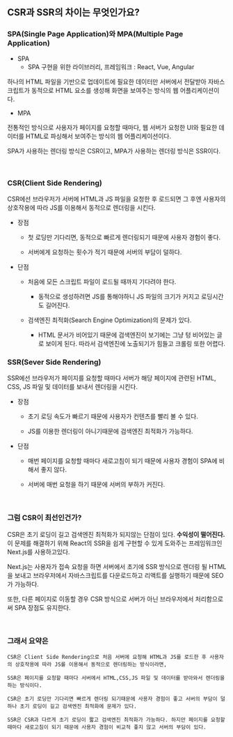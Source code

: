 ## CSR과 SSR의 차이는 무엇인가요?

### SPA(Single Page Application)와 MPA(Multiple Page Application)

- SPA
  - SPA 구현을 위한 라이브러리, 프레임워크 : React, Vue, Angular

하나의 HTML 파일을 기반으로 업데이트에 필요한 데이터만 서버에서 전달받아 자바스크립트가 동적으로 HTML 요소를 생성해 화면을 보여주는 방식의 웹 어플리케이션이다.

- MPA

전통적인 방식으로 사용자가 페이지를 요청할 때마다, 웹 서버가 요청한 UI와 필요한 데이터를 HTML로 파싱해서 보여주는 방식의 웹 어플리케이션이다.

SPA가 사용하는 렌더링 방식은 CSR이고, MPA가 사용하는 렌더링 방식은 SSR이다.

<br />

### CSR(Client Side Rendering)

CSR에선 브라우저가 서버에 HTML과 JS 파일을 요청한 후 로드되면 그 후엔 사용자의 상호작용에 따라 JS를 이용해서 동적으로 렌더링을 시킨다.

- 장점

  - 첫 로딩만 기다리면, 동적으로 빠르게 렌더링되기 때문에 사용자 경험이 좋다.

  - 서버에게 요청하는 횟수가 적기 때문에 서버의 부담이 덜하다.

- 단점

  - 처음에 모든 스크립트 파일이 로드될 때까지 기다려야 한다.

    - 동적으로 생성하려면 JS를 통해야하니 JS 파일의 크기가 커지고 로딩시간도 길어진다.

  - 검색엔진 최적화(Search Engine Optimization)의 문제가 있다.

    - HTML 문서가 비어있기 때문에 검색엔진이 보기에는 그냥 텅 비어있는 글로 보이게 된다. 따라서 검색엔진에 노출되기가 힘들고 크롤링 또한 어렵다.

### SSR(Sever Side Rendering)

SSR에선 브라우저가 페이지를 요청할 때마다 서버가 해당 페이지에 관련된 HTML, CSS, JS 파일 및 데이터를 보내서 렌더링을 시킨다.

- 장점

  - 초기 로딩 속도가 빠르기 때문에 사용자가 컨텐츠를 빨리 볼 수 있다.

  - JS를 이용한 렌더링이 아니기때문에 검색엔진 최적화가 가능하다.

- 단점

  - 매번 페이지를 요청할 때마다 새로고침이 되기 때문에 사용자 경험이 SPA에 비해서 좋지 않다.

  - 서버에 매번 요청을 하기 때문에 서버의 부하가 커진다.

<br />

### 그럼 CSR이 최선인건가?

CSR은 초기 로딩이 길고 검색엔진 최적화가 되지않는 단점이 있다. **수익성이 떨어진다.** 이 문제를 해결하기 위해 React의 SSR을 쉽게 구현할 수 있게 도와주는 프레임워크인 Next.js를 사용하고있다.

Next.js는 사용자가 접속 요청을 하면 서버에서 초기에 SSR 방식으로 렌더링 될 HTML을 보내고 브라우저에서 자바스크립트를 다운로드하고 리액트를 실행하기 때문에 SEO가 가능하다.

또한, 다른 페이지로 이동할 경우 CSR 방식으로 서버가 아닌 브라우저에서 처리함으로써 SPA 장점도 유지한다.

<br />

### 그래서 요약은

```
CSR은 Client Side Rendering으로 처음 서버에 요청해 HTML과 JS를 로드한 후 사용자의 상호작용에 따라 JS를 이용해서 동적으로 렌더링하는 방식이라면,

SSR은 페이지를 요청할 때마다 서버에서 HTML,CSS,JS 파일 및 데이터를 받아와서 렌더링을 하는 방식이다.

CSR은 초기 로딩만 기다리면 빠르게 렌더링 되기때문에 사용자 경험이 좋고 서버의 부담이 덜하나 초기 로딩이 길고 검색엔진 최적화에 문제가 있다.

SSR은 CSR과 다르게 초기 로딩이 짧고 검색엔진 최적화가 가능하다. 하지만 페이지를 요청할 때마다 새로고침이 되기 때문에 사용자 경험이 비교적 좋지 않고 서버의 부담이 있다.
```
